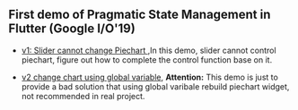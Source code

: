 ##  First demo of Pragmatic State Management in Flutter (Google I/O'19)

* [v1:  Slider cannot change Piechart ](https://github.com/lvsj/control_chart_with_slider_v1),In this demo, slider cannot control piechart, figure out how to complete the control  function base on it.

* [v2 change chart using global variable](https://github.com/lvsj/control_chart_with_slider_v2), **Attention:**    This demo is just to provide a bad solution that using global varibale rebuild piechart widget, not recommended in real project.

